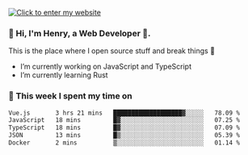 [![Click to enter my website](https://github.com/zh30/zh30/assets/7930156/bb82b0df-3fb8-4136-8522-734cd2b27f6a)](https://blog.zhanghe.dev) 

### 👋 Hi, I'm Henry, a Web Developer 🚀.

This is the place where I open source stuff and break things :rofl:

- I’m currently working on JavaScript and TypeScript
- I’m currently learning Rust

### 💪 This week I spent my time on

<!--START_SECTION:waka-->

```txt
Vue.js       3 hrs 21 mins   ███████████████████▓░░░░░   78.09 %
JavaScript   18 mins         █▓░░░░░░░░░░░░░░░░░░░░░░░   07.25 %
TypeScript   18 mins         █▓░░░░░░░░░░░░░░░░░░░░░░░   07.09 %
JSON         13 mins         █▒░░░░░░░░░░░░░░░░░░░░░░░   05.39 %
Docker       2 mins          ▒░░░░░░░░░░░░░░░░░░░░░░░░   01.14 %
```

<!--END_SECTION:waka-->

